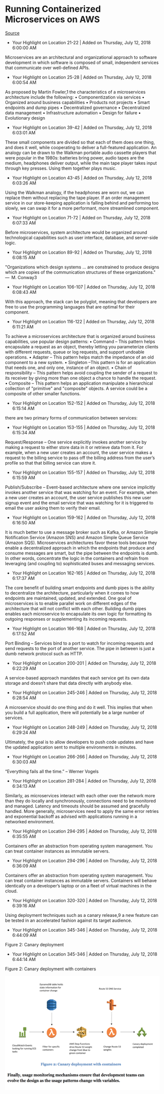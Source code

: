 # Running Containerized Microservices on AWS

[Source](https://d1.awsstatic.com/whitepapers/DevOps/running-containerized-microservices-on-aws.pdf)

- Your Highlight on Location 21-22 | Added on Thursday, July 12, 2018 6:00:00 AM

Microservices are an architectural and organizational approach to software development in which software is composed of small, independent services that communicate over well-defined APIs.


- Your Highlight on Location 25-28 | Added on Thursday, July 12, 2018 6:00:54 AM

As proposed by Martin Fowler,1 the characteristics of a microservices architecture include the following: • Componentization via services • Organized around business capabilities • Products not projects • Smart endpoints and dump pipes • Decentralized governance • Decentralized data management • Infrastructure automation • Design for failure • Evolutionary design


- Your Highlight on Location 39-42 | Added on Thursday, July 12, 2018 6:03:01 AM

These small components are divided so that each of them does one thing, and does it well, while cooperating to deliver a full-featured application. An analogy can be drawn to the Walkman portable audio cassette players that were popular in the 1980s: batteries bring power, audio tapes are the medium, headphones deliver output, while the main tape player takes input through key presses. Using them together plays music.


- Your Highlight on Location 43-45 | Added on Thursday, July 12, 2018 6:03:26 AM

Using the Walkman analogy, if the headphones are worn out, we can replace them without replacing the tape player. If an order management service in our store-keeping application is falling behind and performing too slowly, we can swap it for a more performant, more streamlined component.


- Your Highlight on Location 71-72 | Added on Thursday, July 12, 2018 6:07:33 AM

Before microservices, system architecture would be organized around technological capabilities such as user interface, database, and server-side logic.


- Your Highlight on Location 89-92 | Added on Thursday, July 12, 2018 6:08:15 AM

"Organizations which design systems ... are constrained to produce designs which are copies of the communication structures of these organizations." —  M. Conway3


- Your Highlight on Location 106-107 | Added on Thursday, July 12, 2018 6:08:43 AM

With this approach, the stack can be polyglot, meaning that developers are free to use the programming languages that are optimal for their component.


- Your Highlight on Location 116-122 | Added on Thursday, July 12, 2018 6:11:21 AM

To achieve a microservices architecture that is organized around business capabilities, use popular design patterns: • Command – This pattern helps encapsulate a request as an object, thereby letting you parameterize clients with different requests, queue or log requests, and support undoable operations. • Adapter – This pattern helps match the impedance of an old component to a new system. • Singleton –This pattern is for an application that needs one, and only one, instance of an object. • Chain of responsibility – This pattern helps avoid coupling the sender of a request to its receiver by giving more than one object a chance to handle the request. • Composite – This pattern helps an application manipulate a hierarchical collection of "primitive" and "composite" objects. A service could be a composite of other smaller functions.


- Your Highlight on Location 152-152 | Added on Thursday, July 12, 2018 6:15:14 AM

there are two primary forms of communication between services:


- Your Highlight on Location 153-155 | Added on Thursday, July 12, 2018 6:15:34 AM

Request/Response – One service explicitly invokes another service by making a request to either store data in it or retrieve data from it. For example, when a new user creates an account, the user service makes a request to the billing service to pass off the billing address from the user’s profile so that that billing service can store it.


- Your Highlight on Location 155-157 | Added on Thursday, July 12, 2018 6:15:59 AM

Publish/Subscribe – Event-based architecture where one service implicitly invokes another service that was watching for an event. For example, when a new user creates an account, the user service publishes this new user signup event and the email service that was watching for it is triggered to email the user asking them to verify their email.


- Your Highlight on Location 159-162 | Added on Thursday, July 12, 2018 6:16:50 AM

It is much better to use a message broker such as Kafka, or Amazon Simple Notification Service (Amazon SNS) and Amazon Simple Queue Service (Amazon SQS). Microservices architectures favor these tools because they enable a decentralized approach in which the endpoints that produce and consume messages are smart, but the pipe between the endpoints is dumb. In other words, concentrate the logic in the containers and refrain from leveraging (and coupling to) sophisticated buses and messaging services.


- Your Highlight on Location 162-165 | Added on Thursday, July 12, 2018 6:17:37 AM

The core benefit of building smart endpoints and dumb pipes is the ability to decentralize the architecture, particularly when it comes to how endpoints are maintained, updated, and extended. One goal of microservices is to enable parallel work on different edges of the architecture that will not conflict with each other. Building dumb pipes enables each microservice to encapsulate its own logic for formatting its outgoing responses or supplementing its incoming requests.


- Your Highlight on Location 166-168 | Added on Thursday, July 12, 2018 6:17:52 AM

Port Binding – Services bind to a port to watch for incoming requests and send requests to the port of another service. The pipe in between is just a dumb network protocol such as HTTP.


- Your Highlight on Location 200-201 | Added on Thursday, July 12, 2018 6:22:29 AM

A service-based approach mandates that each service get its own data storage and doesn’t share that data directly with anybody else.


- Your Highlight on Location 245-246 | Added on Thursday, July 12, 2018 6:28:54 AM

A microservice should do one thing and do it well. This implies that when you build a full application, there will potentially be a large number of services.


- Your Highlight on Location 248-249 | Added on Thursday, July 12, 2018 6:29:24 AM

Ultimately, the goal is to allow developers to push code updates and have the updated application sent to multiple environments in minutes.


- Your Highlight on Location 266-266 | Added on Thursday, July 12, 2018 6:30:03 AM

“Everything fails all the time.” – Werner Vogels


- Your Highlight on Location 281-284 | Added on Thursday, July 12, 2018 6:34:13 AM

Similarly, as microservices interact with each other over the network more than they do locally and synchronously, connections need to be monitored and managed. Latency and timeouts should be assumed and gracefully handled. More generally, microservices need to apply the same error retries and exponential backoff as advised with applications running in a networked environment.


- Your Highlight on Location 294-295 | Added on Thursday, July 12, 2018 6:35:55 AM

Containers offer an abstraction from operating system management. You can treat container instances as immutable servers.


- Your Highlight on Location 294-296 | Added on Thursday, July 12, 2018 6:36:09 AM

Containers offer an abstraction from operating system management. You can treat container instances as immutable servers. Containers will behave identically on a developer’s laptop or on a fleet of virtual machines in the cloud.


- Your Highlight on Location 320-320 | Added on Thursday, July 12, 2018 6:39:16 AM

Using deployment techniques such as a canary release,9 a new feature can be tested in an accelerated fashion against its target audience.


- Your Highlight on Location 345-346 | Added on Thursday, July 12, 2018 6:44:09 AM

Figure 2: Canary deployment


- Your Highlight on Location 345-346 | Added on Thursday, July 12, 2018 6:44:14 AM

Figure 2: Canary deployment with containers

![Canary](./images/canary-deployments-containers.png)